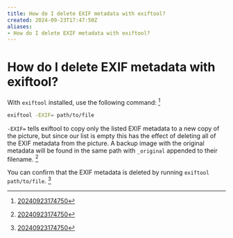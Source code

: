 ```yaml
---
title: How do I delete EXIF metadata with exiftool?
created: 2024-09-23T17:47:50Z
aliases:
- How do I delete EXIF metadata with exiftool?
---
```


# How do I delete EXIF metadata with exiftool?

With `exiftool` installed, use the following command: [^1]

```sh
exiftool -EXIF= path/to/file
```

`-EXIF=` tells exiftool to copy only the listed EXIF metadata to a new copy of the picture, but since our list is empty this has the effect of deleting all of the EXIF metadata from the picture. A backup image with the original metadata will be found in the same path with `_original` appended to their filename. [^1]

You can confirm that the EXIF metadata is deleted by running `exiftool path/to/file`. [^1]

[^1]: [20240923174750](entries/20240923174750.md)
